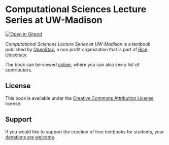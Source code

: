 # Computational Sciences Lecture Series at UW-Madison

[![Open in Gitpod](https://gitpod.io/button/open-in-gitpod.svg)](https://gitpod.io/from-referrer/)

_Computational Sciences Lecture Series at UW-Madison_ is a textbook published by [OpenStax](https://openstax.org/), a non profit organization that is part of [Rice University](https://www.rice.edu/).

The book can be viewed [online](https://github.com/cnx-user-books/cnxbook-computational-sciences-lecture-series-at-uw-madison/releases/latest), where you can also see a list of contributors.

## License
This book is available under the [Creative Commons Attribution License](./LICENSE) license.

## Support
If you would like to support the creation of free textbooks for students, your [donations are welcome](https://riceconnect.rice.edu/donation/support-openstax-banner).
